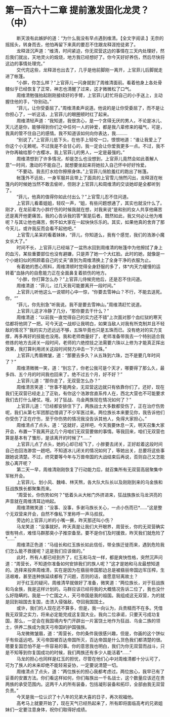<h1>第一百六十二章 提前激发固化龙灵？（中）</h1>
<div id="content">&nbsp&nbsp&nbsp&nbsp&nbsp&nbsp&nbsp&nbsp
 断天浪有此嫉妒的道：“为什么我没有早点遇到维清。【全文字阅读.】无奈的摇摇头，转身而去，他怕再留下来真的要忍不住跟龙释涯抢徒弟了。
 <br/>&nbsp&nbsp&nbsp&nbsp&nbsp&nbsp&nbsp&nbsp
 龙释涯沉声道：“维清，时间紧迫，你无双营这边的事情在三天内处理好，然后我们就出，天地灵火的煅烧，地方我已经想好了。你今天好好养伤，然后尽快将这边的事情处理完。”
 <br/>&nbsp&nbsp&nbsp&nbsp&nbsp&nbsp&nbsp&nbsp
 交代完这些，龙释涯也出去了，几乎是他前脚刚一离开，上官菲儿后脚就走进了帐篷。
 <br/>&nbsp&nbsp&nbsp&nbsp&nbsp&nbsp&nbsp&nbsp
 “小胖，你怎么样？”上官菲儿一闪身就到了周维清面前。看着他身上各处骨髅似乎已经恢复了正常，神志也清醒了过来，这才微微松了口气。
 <br/>&nbsp&nbsp&nbsp&nbsp&nbsp&nbsp&nbsp&nbsp
 周维清勉强抬起刚刚接续好的手臂，上官菲儿赶忙将自己的小手送上，主动握住他的手，“你别动。”
 <br/>&nbsp&nbsp&nbsp&nbsp&nbsp&nbsp&nbsp&nbsp
 “菲儿，让你受委屈了。”周维清柔声说道。他说的是让你受委屈了，而不是让你担心了，一听这话，上官菲儿的眼圈顿时红了起来。
 <br/>&nbsp&nbsp&nbsp&nbsp&nbsp&nbsp&nbsp&nbsp
 周维清轻声道：“我知道，我很贪心，是一个贪得无厌的男人，不论是冰儿、天儿还是你，能够得到你们之中任何一人的钟爱，都是我八辈修来的福气，可是，我真的管不住自己的感情。我不知道该如何向你表达，我………
 <br/>&nbsp&nbsp&nbsp&nbsp&nbsp&nbsp&nbsp&nbsp
 “别说了。”上官菲儿低下头，在他手上轻咬一口，恨恨地道：“谁让我爱上了你这个小无赖呢。不过我是不会甘心的，我一定会让你爱我更多一点。不过，我不许你再输给那个古樱冰，我上官菲儿的男人，一定是最强的。”
 <br/>&nbsp&nbsp&nbsp&nbsp&nbsp&nbsp&nbsp&nbsp
 周维清想到了许多情况，却是怎么也没想到，上官菲儿竟然会如此善解人意”一时间，激动的不能自己，就想要坐起来将她拉入自己怀中好好怜爱。
 <br/>&nbsp&nbsp&nbsp&nbsp&nbsp&nbsp&nbsp&nbsp
 “不要动。我去打水给你擦擦身体。”上官菲儿俏脸羞红的跑出了帐篷。
 <br/>&nbsp&nbsp&nbsp&nbsp&nbsp&nbsp&nbsp&nbsp
 帐篷外不远处，一身军服并且带上了面具的上官雪儿悄然闪出，龙释涯在帐篷内的时候她当然不敢去偷听，但刚才上官菲儿和周维清的交谈她却是全都听到了。
 <br/>&nbsp&nbsp&nbsp&nbsp&nbsp&nbsp&nbsp&nbsp
 “菲儿，他真的值得你如此付出么？”上官雪儿忍不住问道。
 <br/>&nbsp&nbsp&nbsp&nbsp&nbsp&nbsp&nbsp&nbsp
 上官菲儿看着姐姐，轻叹一声，“姐，有些问题想通了，其实也就没什么了。刚才，在龙前辈为小胖疗伤的时候我就在想，对我来说”是和别的女人共享他痛苦还是离开他更痛苦。我的心告诉我的答*案是后者。既然如此，我又何必让他为难呢？与其让他也痛苦，倒不如大家在一起快快乐乐的。其实，如果他真的舍弃了那今天儿，或许我反而会看不起他吧。”
 <br/>&nbsp&nbsp&nbsp&nbsp&nbsp&nbsp&nbsp&nbsp
 上官雪儿呆呆的看着妹妹，“菲儿，你知道么，我有个感觉，我们的浩渺小魔女长大了。”
 <br/>&nbsp&nbsp&nbsp&nbsp&nbsp&nbsp&nbsp&nbsp
 时间不长，上官菲儿已经端了一盆热水回到周维清的帐篷中为他擦拭了身上的血污，某些重要部位也没有避嫌，只是弄了她一个大红脸。此时的她，就像是一个小媳妇似的照顾着自己的丈夫”直到为周维清换上了全身干净的衣服为止。
 <br/>&nbsp&nbsp&nbsp&nbsp&nbsp&nbsp&nbsp&nbsp
 有着她的悉心照料，周维清顿时觉得全身舒服的多了，体*内天力缓慢的运转着”血脉内的自愈能力正在全面鼻复着损伤的地方。
 <br/>&nbsp&nbsp&nbsp&nbsp&nbsp&nbsp&nbsp&nbsp
 “小胖，你打算怎么办？”上官菲儿侍候完他后，还是忍不住问道。
 <br/>&nbsp&nbsp&nbsp&nbsp&nbsp&nbsp&nbsp&nbsp
 周维清道：“菲儿，过几天我可能要离开一段时间。”
 <br/>&nbsp&nbsp&nbsp&nbsp&nbsp&nbsp&nbsp&nbsp
 上官菲儿听他这么一说顿时心中一惊，“你要去雪神山？不行，不能去送死。你，“”
 <br/>&nbsp&nbsp&nbsp&nbsp&nbsp&nbsp&nbsp&nbsp
 “菲儿，你先别急”听我说。我不是要去雪神山。”周维清赶忙说道。
 <br/>&nbsp&nbsp&nbsp&nbsp&nbsp&nbsp&nbsp&nbsp
 上官菲儿这才冷静了几分，“那你要去干什么？”
 <br/>&nbsp&nbsp&nbsp&nbsp&nbsp&nbsp&nbsp&nbsp
 周维清道：“以前我一直觉得自己的实力还不错”上次面对那个血红狱的寒天估都将他阴了一把。可今天这一战却让我明白，如果当敌人对我有所克制并且不轻敌的情况下”我的实力还远远不够，五珠毕竟也只是五珠而已。没有绝对的实力支撑，再多再好的技能也没用。我和老师商量好了，老师准备带我去一个特别适合我修炼的地方去闭关一段时间，老师的六绝控技之法需要六珠以上修为才能真正挥出效果，我打算利用闭关这段时间努力冲击一下六珠。”
 <br/>&nbsp&nbsp&nbsp&nbsp&nbsp&nbsp&nbsp&nbsp
 上官菲儿秀眉微皱，道：“那要去多久？从五珠到六珠，岂不是要几年时间了？”
 <br/>&nbsp&nbsp&nbsp&nbsp&nbsp&nbsp&nbsp&nbsp
 周维清微微一笑，道：“别忘了，你老公我可是个天才，哪要得了那么久，最多四、五个月的时间我也回来了。绝不过五个月，好不好？”
 <br/>&nbsp&nbsp&nbsp&nbsp&nbsp&nbsp&nbsp&nbsp
 上官菲儿道：“那你走了，无双营怎么办？”
 <br/>&nbsp&nbsp&nbsp&nbsp&nbsp&nbsp&nbsp&nbsp
 周维清苦笑道：“世事不能两全，无双营这边就只有依靠你们了。还好，现在我们无双营已经走上了正轨，有你这个浩渺宫直系传人在，西北大营也不可能要求我们去打什么硬仗。哦，对了狂战、乌金两族现在情况如何了？”
 <br/>&nbsp&nbsp&nbsp&nbsp&nbsp&nbsp&nbsp&nbsp
 上官菲儿道：“已经都安排住下了，两族战士大多数都受伤了，正在治疗伤势呢，我们从第七军团那边借调了不少军医过来。两位族长本来要见你，我告诉他们你受伤了正在疗伤，至于你伤势的情况我没告诉其他人，免得大家担心。”
 <br/>&nbsp&nbsp&nbsp&nbsp&nbsp&nbsp&nbsp&nbsp
 周维清点了点头，道：“这就好，这样吧，今天我要休息一天，明天召集大家开会，布置一下我离开这几个月咱们无双营要做的事情。等我回来，咱们无双营也算是基本有了雏形，是该离开的时候了*……”
 <br/>&nbsp&nbsp&nbsp&nbsp&nbsp&nbsp&nbsp&nbsp
 上官菲儿点了点头，她的心却已经飞了，小胖要去闭关，正好趁着这段时间自己也回浩渺宫一趟吧。不知道冰儿闭关的情况如何了，等她出关，总要将这些事跟她说清楚。不过，终究要等今年与万兽帝国的大战结束后再说，否则自己又怎能放心离开呢？
 <br/>&nbsp&nbsp&nbsp&nbsp&nbsp&nbsp&nbsp&nbsp
 第二天一早，周维清刚刚恢复了行动能力后，就召集所有无双营高层聚集中军帐开会。
 <br/>&nbsp&nbsp&nbsp&nbsp&nbsp&nbsp&nbsp&nbsp
 上官菲儿、划小风、魏峰、林天熬，各大队大队长以及刚刚到来的乌金族和狂战族族长都聚集而来。
 <br/>&nbsp&nbsp&nbsp&nbsp&nbsp&nbsp&nbsp&nbsp
 “周营长，你伤势如何？”低着头从大帐门外挤进来，狂战族族长马龙洪亮的声音就在周维清耳边响起。
 <br/>&nbsp&nbsp&nbsp&nbsp&nbsp&nbsp&nbsp&nbsp
 周维清微笑道：“没事、没事，多谢马族长关心，一点小伤而已*……”这是整个无双营来开会，自然不像私下里称呼一声马叔叔。
 <br/>&nbsp&nbsp&nbsp&nbsp&nbsp&nbsp&nbsp&nbsp
 旁边的上官菲儿听的小嘴一撅，昨天那还叫小伤？
 <br/>&nbsp&nbsp&nbsp&nbsp&nbsp&nbsp&nbsp&nbsp
 马龙笑道：“没事就好。昨天真是让我们大开眼界，周营长，你的无双营确实很有特点，难怪马群那臭小子推崇备至。要不是你们及时援救，昨天我们就危险了*……”
 <br/>&nbsp&nbsp&nbsp&nbsp&nbsp&nbsp&nbsp&nbsp
 周维清正色道：“马组长和红玉族长如此信任，带全族迁徙而来，遇到危险我们怎么能不救援呢？这是我们应该做的。”
 <br/>&nbsp&nbsp&nbsp&nbsp&nbsp&nbsp&nbsp&nbsp
 此时，所有人都已经到齐了，红玉和马龙一样，都是爽快性格，突然沉声问道：“周营长，不知道你准备如何安排我们的族人呢？”这才是她和马龙最想知道的。选择来投奔周维清，实在是因为在翡丽帝国那边总是被翡丽帝国边军压榨，生活艰难，甚至连种族延续都有了问题，否则的话，谁愿意轻离故土？
 <br/>&nbsp&nbsp&nbsp&nbsp&nbsp&nbsp&nbsp&nbsp
 对于红玉的疑问，周维清早就做好了准备，微笑道：“两位族长，对于狂战族和乌金族，我是这样计划的。马群应该已经将我的大概情况告诉二位了，我也没什么好隐瞒的。我是一个亡国之人，天弓帝国是我的祖国。我组成这无双营，为的就是回到祖国去复国，击溃入侵强敌，夺回我国国土。
 <br/>&nbsp&nbsp&nbsp&nbsp&nbsp&nbsp&nbsp&nbsp
 或许，我们的人现在还不算多，但是，我一向认为，兵贵精而不在多。凭借我无双营之实力，将来必定能完成这复国大业。我向二位承诺，只要天弓成功复国，那么，一定会在我国境内专门开辟出一片富饶土地作为狂战、乌金二族的领土，供养二族成为我天弓帝国的护国强族。
 <br/>&nbsp&nbsp&nbsp&nbsp&nbsp&nbsp&nbsp&nbsp
 马龙微微皱眉，道：“周营长，你的条件我很感兴趣，但是，你画的这个饼似乎有些遥远吧。天弓帝国被百达帝国所灭，百达帝国是什么货色我们都清楚的很。嗯要复国恐怕不是一件容易的事。你的意思我也明白，我们为你无双营而战斗，只是不知等到你复国成功的时候，我们两族还有多少人能活着*……”
 <br/>&nbsp&nbsp&nbsp&nbsp&nbsp&nbsp&nbsp&nbsp
 马龙的担心也同样是红玉的担忧，尽管在他们心中对周维清都十分认可了，可为了族人的未来却绝不能轻易妥协，一定要说清楚一切。
 <br/>&nbsp&nbsp&nbsp&nbsp&nbsp&nbsp&nbsp&nbsp
 周维清点了点头，道：“两位族长的担心我都考虑过。两位放心，我早已有了妥善的安置方法。你们看这样如何，你们每族出一千名战士，这个数量应该还在贵两族的承受范围内。这两千人的所有装备，包括凝形装备和拓印，全部由我无双营负责。”
 <br/>&nbsp&nbsp&nbsp&nbsp&nbsp&nbsp&nbsp&nbsp
 今天是我一位认识了十八年的兄弟大喜的日子，再次祝福他。
 <br/>&nbsp&nbsp&nbsp&nbsp&nbsp&nbsp&nbsp&nbsp
 高考马上就要开始了，现在天气已经热起来了，所有即将面临高考的兄弟姐妹们一定要注意身体，祝你们取得好成绩。
 <br/>&nbsp&nbsp&nbsp&nbsp&nbsp&nbsp&nbsp&nbsp
 <br/>&nbsp&nbsp&nbsp&nbsp&nbsp&nbsp&nbsp&nbsp
</div>
